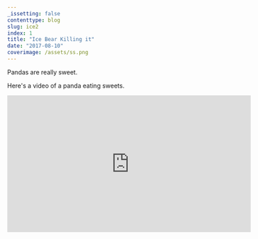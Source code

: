 ```yaml
---
_issetting: false
contenttype: blog
slug: ice2
index: 1
title: "Ice Bear Killing it"
date: "2017-08-10"
coverimage: /assets/ss.png
---
```


Pandas are really sweet.

Here's a video of a panda eating sweets.

<iframe width="560" height="315" src="https://www.youtube.com/embed/4n0xNbfJLR8" frameborder="0" allowfullscreen></iframe>
